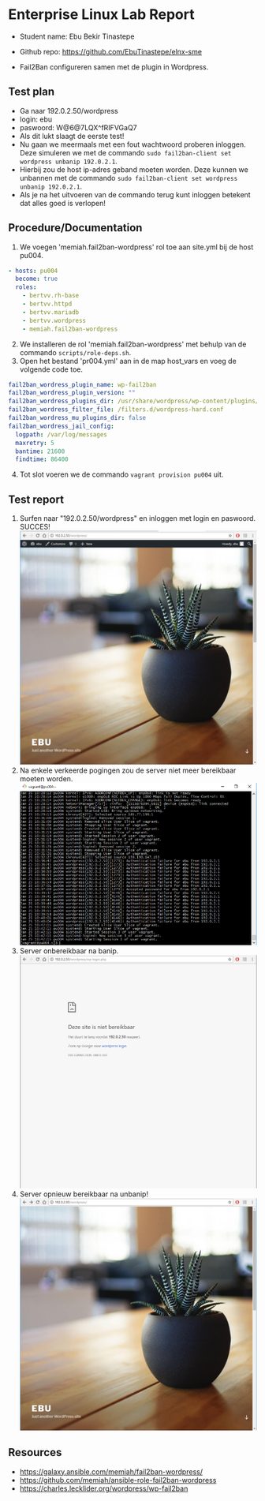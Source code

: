 # Enterprise Linux Lab Report

- Student name: Ebu Bekir Tinastepe
- Github repo: https://github.com/EbuTinastepe/elnx-sme

- Fail2Ban configureren samen met de plugin in Wordpress.

## Test plan

- Ga naar 192.0.2.50/wordpress
- login: ebu
- paswoord: W@6@7LQX^fRIFVGaQ7
- Als dit lukt slaagt de eerste test!
- Nu gaan we meermaals met een fout wachtwoord proberen inloggen. Deze simuleren we met de commando `sudo fail2ban-client set wordpress unbanip 192.0.2.1`.
- Hierbij zou de host ip-adres geband moeten worden. Deze kunnen we unbannen met de commando `sudo fail2ban-client set wordpress unbanip 192.0.2.1`.
- Als je na het uitvoeren van de commando terug kunt inloggen betekent dat alles goed is verlopen!

## Procedure/Documentation

1. We voegen 'memiah.fail2ban-wordpress' rol toe aan site.yml bij de host pu004.
```Yaml
- hosts: pu004
  become: true
  roles:
    - bertvv.rh-base
    - bertvv.httpd
    - bertvv.mariadb
    - bertvv.wordpress
    - memiah.fail2ban-wordpress
```
2. We installeren de rol 'memiah.fail2ban-wordpress' met behulp van de commando `scripts/role-deps.sh`.
3. Open het bestand 'pr004.yml' aan in de map host_vars en voeg de volgende code toe.
```Yaml
fail2ban_wordress_plugin_name: wp-fail2ban
fail2ban_wordress_plugin_version: ""
fail2ban_wordress_plugins_dir: /usr/share/wordpress/wp-content/plugins/
fail2ban_wordress_filter_file: /filters.d/wordpress-hard.conf
fail2ban_wordress_mu_plugins_dir: false
fail2ban_wordress_jail_config:
  logpath: /var/log/messages
  maxretry: 5
  bantime: 21600
  findtime: 86400
```
4. Tot slot voeren we de commando `vagrant provision pu004` uit.

## Test report

1. Surfen naar "192.0.2.50/wordpress" en inloggen met login en paswoord. SUCCES!
![ingelogd](https://github.com/EbuTinastepe/elnx-sme/blob/master/report/img/ingelogd.PNG)
2. Na enkele verkeerde pogingen zou de server niet meer bereikbaar moeten worden.
![failure](https://github.com/EbuTinastepe/elnx-sme/blob/master/report/img/failure.PNG)
3. Server onbereikbaar na banip.
![onbereikbaar](https://github.com/EbuTinastepe/elnx-sme/blob/master/report/img/onbereikbaar.PNG)
4. Server opnieuw bereikbaar na unbanip!
![terugbereikbaar](https://github.com/EbuTinastepe/elnx-sme/blob/master/report/img/terugbereikbaar.PNG)


## Resources

- https://galaxy.ansible.com/memiah/fail2ban-wordpress/
- https://github.com/memiah/ansible-role-fail2ban-wordpress
- https://charles.lecklider.org/wordpress/wp-fail2ban
